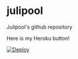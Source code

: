 julipool
========

Julipool's github repository


Here is my Heroku button!
 
[![Deploy](https://www.herokucdn.com/deploy/button.png)](https://heroku.com/deploy)

